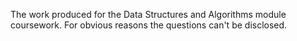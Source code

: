 The work produced for the Data Structures and Algorithms module coursework.
For obvious reasons the questions can't be disclosed.
